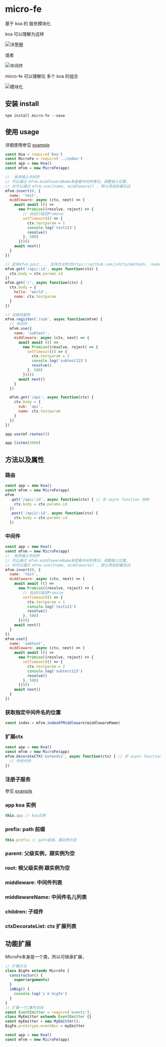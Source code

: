 # micro-fe

基于 koa 的 服务模块化

koa 可以理解为这样

![洋葱圈](./img/yangcong.jpg)

或者

![中间件](./img/shuiping.jpeg)

micro-fe 可以理解位 多个 koa 的组合

![模块化](./img/duoduoduo.jpeg)

## 安装 install

```
npm install micro-fe --save
```

## 使用 usage

详细使用参见 [example](./example)

```javascript
const Koa = require('Koa')
const MicroFe = require('../index')
const app = new Koa()
const mfvm = new MicroFe(app)

//  有序插入中间件
// 可以通过 mfvm.middlewareName来查看中间件情况，调整插入位置，
// 也可以通过 mfvm.use({name, middleware}) , 默认添加到最后边
mfvm.insert(0, {
  name: 'test',
  middleware: async (ctx, next) => {
    await await (() =>
      new Promise((resolve, reject) => {
        // 自运行返回Promise
        setTimeout(() => {
          ctx.testparam = 1
          console.log('test123')
          resolve()
        }, 500)
      }))()
    await next()
  }
})

// 还有mfvm.post,... 支持方法参见https://github.com/jshttp/methods， node支持的都支持
mfvm.get('/api/:id', async function(ctx) {
  ctx.body = ctx.params.id
})
mfvm.get('/', async function(ctx) {
  ctx.body = {
    hello: 'world',
    name: ctx.testparam
  }
})

// 注册自服务
mfvm.register('/sub', async function(mfvm) {
  // 中间件
  mfvm.use({
    name: 'subtest',
    middleware: async (ctx, next) => {
      await await (() =>
        new Promise((resolve, reject) => {
          setTimeout(() => {
            ctx.testparam = 2
            console.log('subtest123')
            resolve()
          }, 500)
        }))()
      await next()
    }
  })

  mfvm.get('/api', async function(ctx) {
    ctx.body = {
      sub: 'api',
      name: ctx.testparam
    }
  })
})

app.use(mf.routes())

app.listen(3000)
```

## 方法以及属性

### 路由

```javascript
const app = new Koa()
const mfvm = new MicroFe(app)
mfvm
  .get('/api/:id', async function(ctx) { // 非 async function 也OK
    ctx.body = ctx.params.id
  })
  .post('/api2/:id', async function(ctx) {
    ctx.body = ctx.params.id
  })
```

### 中间件

```javascript
const app = new Koa()
const mfvm = new MicroFe(app)
//  有序插入中间件
// 可以通过 mfvm.middlewareName来查看中间件情况，调整插入位置，
// 也可以通过 mfvm.use({name, middleware}) , 默认添加到最后边
mfvm.insert(0, {
  name: 'test',
  middleware: async (ctx, next) => {
    await await (() =>
      new Promise((resolve, reject) => {
        // 自运行返回Promise
        setTimeout(() => {
          ctx.testparam = 1
          console.log('test123')
          resolve()
        }, 500)
      }))()
    await next()
  }
})
mfvm.use({
  name: 'subtest',
  middleware: async (ctx, next) => {
    await await (() =>
      new Promise((resolve, reject) => {
        setTimeout(() => {
          ctx.testparam = 2
          console.log('subtest123')
          resolve()
        }, 500)
      }))()
    await next()
  }
})
```
### 获取指定中间件名的位置

```javascript
const index = mfvm.indexOfMiddleware(middlewareMame)
```

### 扩展ctx

```javascript
const app = new Koa()
const mfvm = new MicroFe(app)
mfvm.decorateCTX('extends1', async function(ctx) { // 非 async function 也OK
  // 你的代码
})
```
### 注册子服务

参见 [example](./example)


### app koa 实例

```javascript
this.app // koa实例
```

### prefix: path 前缀

```javascript
this.prefix // path前缀，跟实例为空
```

### parent: 父级实例，跟实例为空

### root: 根父级实例 跟实例为空

### middleware: 中间件列表

### middlewareName: 中间件名儿列表

### children: 子组件

### ctxDecorateList: ctx 扩展列表


## 功能扩展

MicroFe本身是一个类，所以可继承扩展，

```javascript
// 扩展方法
class BigFe extends MicroFe {
  constructor() {
    super(arguments)
  }
  imBig() {
    console.log('i`m bigfe')
  }
}
// 扩展一个事件总线
const EventEmitter = require('events');
class MyEmitter extends EventEmitter {}
const myEmitter = new MyEmitter();
BigFe.prototype.eventBus = myEmitter

const app = new Koa()
const mfvm = new MicroFe(app)

```